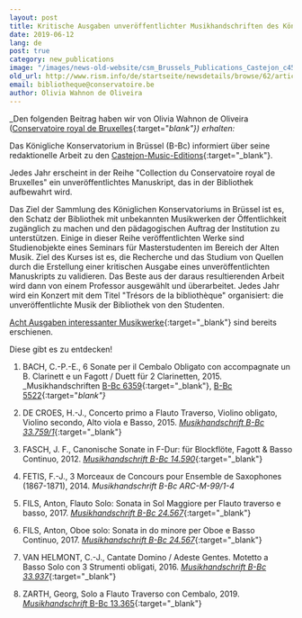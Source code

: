 ```yaml
---
layout: post
title: Kritische Ausgaben unveröffentlichter Musikhandschriften des Königlichen Konservatoriums in Brüssel
date: 2019-06-12
lang: de
post: true
category: new_publications
image: "/images/news-old-website/csm_Brussels_Publications_Castejon_c45636c12b.png"
old_url: http://www.rism.info/de/startseite/newsdetails/browse/62/article/64/critical-editions-of-unpublished-music-manuscripts-from-the-royal-conservatory-of-brussels-b-bc.html
email: bibliotheque@conservatoire.be
author: Olivia Wahnon de Oliveira
---
```



_Den folgenden Beitrag haben wir von Olivia Wahnon de Oliveira ([Conservatoire royal de Bruxelles](http://www.conservatoire.be){:target="_blank"}) erhalten:_

Das Königliche Konservatorium in Brüssel (B-Bc) informiert über seine redaktionelle Arbeit zu den [Castejon-Music-Editions](http://www.castejon-music-editions.com/){:target="_blank"}.

Jedes Jahr erscheint in der Reihe "Collection du Conservatoire royal de Bruxelles" ein unveröffentlichtes Manuskript, das in der Bibliothek aufbewahrt wird.

Das Ziel der Sammlung des Königlichen Konservatoriums in Brüssel ist es, den Schatz der Bibliothek mit unbekannten Musikwerken der Öffentlichkeit zugänglich zu machen und den pädagogischen Auftrag der Institution zu unterstützen. Einige in dieser Reihe veröffentlichten Werke sind Studienobjekte eines Seminars für Masterstudenten im Bereich der Alten Musik. Ziel des Kurses ist es, die Recherche und das Studium von Quellen durch die Erstellung einer kritischen Ausgabe eines unveröffentlichten Manuskripts zu validieren. Das Beste aus der daraus resultierenden Arbeit wird dann von einem Professor ausgewählt und überarbeitet. Jedes Jahr wird ein Konzert mit dem Titel "Trésors de la bibliothèque" organisiert: die unveröffentlichte Musik der Bibliothek von den Studenten.

[Acht Ausgaben interessanter Musikwerke](http://www.castejon-music-editions.com/catalog/index.php?cPath=61&osCsid=kvs1m2l6b0pu47541p1gptags2){:target="_blank"} sind bereits erschienen.

Diese gibt es zu entdecken!

1. BACH, C.-P.-E., 6 Sonate per il Cembalo Obligato con accompagnate un B. Clarinett e un Fagott / Duett für 2 Clarinetten, 2015.
_Musikhandschriften [B-Bc 6359](https://opac.rism.info/search?id=703000264&View=rism){:target="_blank"}, [B-Bc 5522](https://opac.rism.info/search?id=703000123&View=rism){:target="_blank"}_

2. DE CROES, H.-J., Concerto primo a Flauto Traverso, Violino obligato, Violino secondo, Alto viola e Basso, 2015.
[_Musikhandschrift B-Bc 33.759/1_](https://opac.rism.info/search?id=703002064&View=rism){:target="_blank"}

3. FASCH, J. F., Canonische Sonate in F-Dur: für Blockflöte, Fagott & Basso Continuo, 2012.
[_Musikhandschrift B-Bc 14.590_](https://opac.rism.info/search?id=701003271&View=rism){:target="_blank"}

4. FETIS, F.-J., 3 Morceaux de Concours pour Ensemble de Saxophones (1867-1871), 2014.
_Musikhandschrift B-Bc ARC-M-99/1-4_

5. FILS, Anton, Flauto Solo: Sonata in Sol Maggiore per Flauto traverso e basso, 2017.
[_Musikhandschrift B-Bc 24.567_](https://opac.rism.info/search?id=704003165&View=rism){:target="_blank"}

6. FILS, Anton, Oboe solo: Sonata in do minore per Oboe e Basso Continuo, 2017.
[_Musikhandschrift B-Bc 24.567_](https://opac.rism.info/search?id=704003165&View=rism){:target="_blank"}

7. VAN HELMONT, C.-J., Cantate Domino / Adeste Gentes. Motetto a Basso Solo con 3 Strumenti obligati, 2016.
[_Musikhandschrift B-Bc 33.937_](https://opac.rism.info/search?id=703000359&View=rism){:target="_blank"}

8. ZARTH, Georg, Solo a Flauto Traverso con Cembalo, 2019.
[_Musikhandschrift_ B-Bc 13.365](https://opac.rism.info/search?id=701002457&View=rism){:target="_blank"}



<script type="text/javascript">var switchTo5x=true;</script><script type="text/javascript" src="http://w.sharethis.com/button/buttons.js"></script><script type="text/javascript">stLight.options({publisher: "9b601438-1ce1-49d8-bfd7-9cff5df54c17", doNotHash: false, doNotCopy: false, hashAddressBar: false});</script>